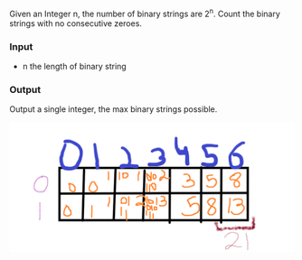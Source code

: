 Given an Integer n, the number of binary strings are 2<sup>n</sup>. Count the binary strings with no consecutive zeroes.

### Input
- n the length of binary string


### Output
Output a single integer, the max binary strings possible.

<img src="https://github.com/vasvi-sood/Algorithms/blob/main/Dynamic%20Programming/Maximum%20Binary%20strings%20with%20no%20consecutive%20zeroes/Question.png"></img>
